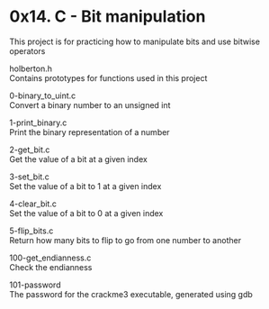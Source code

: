 # 0x14. C - Bit manipulation

This project is for practicing how to manipulate bits and use bitwise operators

holberton.h<br>
Contains prototypes for functions used in this project

0-binary_to_uint.c<br>
Convert a binary number to an unsigned int

1-print_binary.c<br>
Print the binary representation of a number

2-get_bit.c<br>
Get the value of a bit at a given index

3-set_bit.c<br>
Set the value of a bit to 1 at a given index

4-clear_bit.c<br>
Set the value of a bit to 0 at a given index

5-flip_bits.c<br>
Return how many bits to flip to go from one number to another

100-get_endianness.c<br>
Check the endianness

101-password<br>
The password for the crackme3 executable, generated using gdb
